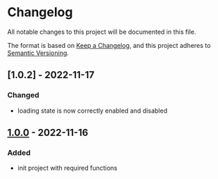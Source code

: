 # Changelog

All notable changes to this project will be documented in this file.

The format is based on [Keep a Changelog](https://keepachangelog.com/en/1.0.0/),
and this project adheres to [Semantic Versioning](https://semver.org/spec/v2.0.0.html).

## [1.0.2] - 2022-11-17
### Changed
- loading state is now correctly enabled and disabled

## [1.0.0] - 2022-11-16
### Added
- init project with required functions

[unreleased]: https://github.com/LeoWie93/lwtshort/compare/v1.0.1...HEAD
[1.0.1]: https://github.com/LeoWie93/lwtshort/compare/v1.0.1
[1.0.0]: https://github.com/LeoWie93/lwtshort/compare/v1.0.0
